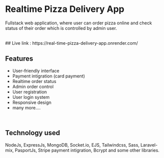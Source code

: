 # Realtime Pizza Delivery App

Fullstack web application, where user can order pizza online and check status of their order which is controlled by admin user.

<br/>
## Live link : 
https://real-time-pizza-delivery-app.onrender.com/
<br/>

## Features 
- User-friendly interface
- Payment intigration (card payment)
- Realtime order status
- Admin order control
- User registration
- User login system
- Responsive design
- many more....

<br />

## Technology used
NodeJs, ExpressJs, MongoDB, Socket.io, EJS, Tailwindcss, Sass, Laravel-mix, PasportJs, Stripe payment intigration, Bcrypt and some other libraries.

